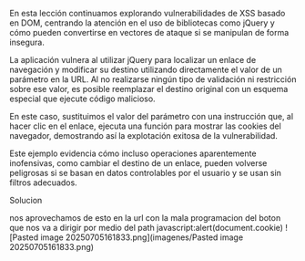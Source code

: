 En esta lección continuamos explorando vulnerabilidades de XSS basado en DOM, centrando la atención en el uso de bibliotecas como jQuery y cómo pueden convertirse en vectores de ataque si se manipulan de forma insegura.

La aplicación vulnera al utilizar jQuery para localizar un enlace de navegación y modificar su destino utilizando directamente el valor de un parámetro en la URL. Al no realizarse ningún tipo de validación ni restricción sobre ese valor, es posible reemplazar el destino original con un esquema especial que ejecute código malicioso.

En este caso, sustituimos el valor del parámetro con una instrucción que, al hacer clic en el enlace, ejecuta una función para mostrar las cookies del navegador, demostrando así la explotación exitosa de la vulnerabilidad.

Este ejemplo evidencia cómo incluso operaciones aparentemente inofensivas, como cambiar el destino de un enlace, pueden volverse peligrosas si se basan en datos controlables por el usuario y se usan sin filtros adecuados.

Solucion

nos aprovechamos de esto en la url con la mala programacion del boton que nos va a dirigir por medio del path 
javascript:alert(document.cookie)
![Pasted image 20250705161833.png](imagenes/Pasted image 20250705161833.png)

